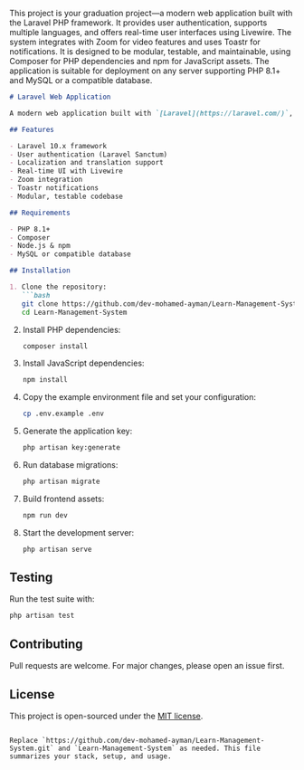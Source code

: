 This project is your graduation project—a modern web application built with the Laravel PHP framework. It provides user authentication, supports multiple languages, and offers real-time user interfaces using Livewire. The system integrates with Zoom for video features and uses Toastr for notifications. It is designed to be modular, testable, and maintainable, using Composer for PHP dependencies and npm for JavaScript assets. The application is suitable for deployment on any server supporting PHP 8.1+ and MySQL or a compatible database.
```markdown
# Laravel Web Application

A modern web application built with `[Laravel](https://laravel.com/)`, PHP, and JavaScript.

## Features

- Laravel 10.x framework
- User authentication (Laravel Sanctum)
- Localization and translation support
- Real-time UI with Livewire
- Zoom integration
- Toastr notifications
- Modular, testable codebase

## Requirements

- PHP 8.1+
- Composer
- Node.js & npm
- MySQL or compatible database

## Installation

1. Clone the repository:
   ```bash
   git clone https://github.com/dev-mohamed-ayman/Learn-Management-System.git
   cd Learn-Management-System
   ```

2. Install PHP dependencies:
   ```bash
   composer install
   ```

3. Install JavaScript dependencies:
   ```bash
   npm install
   ```

4. Copy the example environment file and set your configuration:
   ```bash
   cp .env.example .env
   ```

5. Generate the application key:
   ```bash
   php artisan key:generate
   ```

6. Run database migrations:
   ```bash
   php artisan migrate
   ```

7. Build frontend assets:
   ```bash
   npm run dev
   ```

8. Start the development server:
   ```bash
   php artisan serve
   ```

## Testing

Run the test suite with:
```bash
php artisan test
```

## Contributing

Pull requests are welcome. For major changes, please open an issue first.

## License

This project is open-sourced under the [MIT license](https://opensource.org/licenses/MIT).
```

Replace `https://github.com/dev-mohamed-ayman/Learn-Management-System.git` and `Learn-Management-System` as needed. This file summarizes your stack, setup, and usage.
